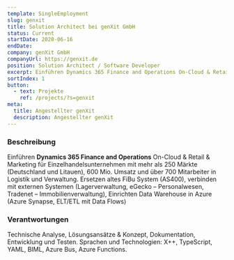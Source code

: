 ```yaml
---
template: SingleEmployment
slug: genxit
title: Solution Architect bei genXit GmbH
status: Current
startDate: 2020-06-16
endDate: 
company: genXit GmbH
companyUrl: https://genxit.de
position: Solution Architect / Software Developer
excerpt: Einführen Dynamics 365 Finance and Operations On-Cloud & Retail & Marketing für Einzelhandelsunternehmen mit mehr als 250 Märkte (Deutschland und Litauen), 600 Mio. Umsatz und über 700 Mitarbeiter in Logistik und Verwaltung. Ersetzen altes FiBu System (AS400), verbinden mit externen Systemen (Lagerverwaltung, eGecko – Personalwesen, Tradenet – Immobilienverwaltung), Einrichten Data Warehouse in Azure (Azure Synapse, ELT/ETL mit Data Flows)
sortIndex: 1
button:
  - text: Projekte
    ref: /projects/?s=genxit
meta:
  title: Angestellter genXit
  description: Angestellter genXit
---
```

### Beschreibung

Einführen **Dynamics 365 Finance and Operations** On-Cloud & Retail & Marketing für Einzelhandelsunternehmen mit mehr als 250 Märkte (Deutschland und Litauen), 600 Mio. Umsatz und über 700 Mitarbeiter in Logistik und Verwaltung. Ersetzen altes FiBu System (AS400), verbinden mit externen Systemen (Lagerverwaltung, eGecko – Personalwesen, Tradenet – Immobilienverwaltung), Einrichten Data Warehouse in Azure (Azure Synapse, ELT/ETL mit Data Flows)

### Verantwortungen

Technische Analyse, Lösungsansätze & Konzept, Dokumentation, Entwicklung und Testen.
Sprachen und Technologien: X++, TypeScript, YAML, BIML, Azure Bus, Azure Functions.
